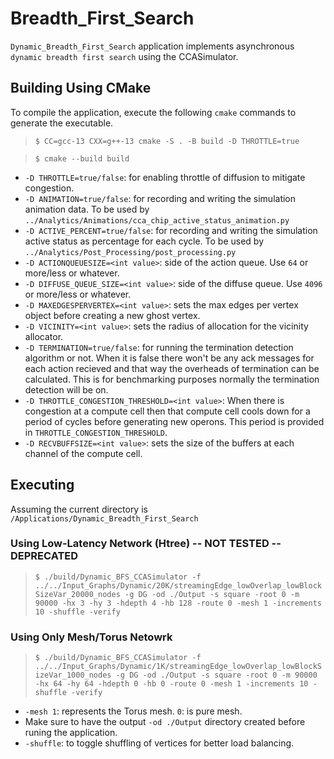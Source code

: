 # Breadth_First_Search
`Dynamic_Breadth_First_Search` application implements asynchronous `dynamic breadth first search` using the CCASimulator.

## Building Using CMake
To compile the application, execute the following `cmake` commands to generate the executable.
> `$ CC=gcc-13 CXX=g++-13 cmake -S . -B build -D THROTTLE=true`

> `$ cmake --build build`

- `-D THROTTLE=true/false`: for enabling throttle of diffusion to mitigate congestion.
- `-D ANIMATION=true/false`: for recording and writing the simulation animation data. To be used by `../Analytics/Animations/cca_chip_active_status_animation.py`
- `-D ACTIVE_PERCENT=true/false`: for recording and writing the simulation active status as percentage for each cycle. To be used by `../Analytics/Post_Processing/post_processing.py`
- `-D ACTIONQUEUESIZE=<int value>`: side of the action queue. Use `64` or more/less or whatever.
- `-D DIFFUSE_QUEUE_SIZE=<int value>`: side of the diffuse queue. Use `4096` or more/less or whatever.
- `-D MAXEDGESPERVERTEX=<int value>`: sets the max edges per vertex object before creating a new ghost vertex.
- `-D VICINITY=<int value>`: sets the radius of allocation for the vicinity allocator.
- `-D TERMINATION=true/false`: for running the termination detection algorithm or not. When it is false there won't be any ack messages for each action recieved and that way the overheads of termination can be calculated. This is for benchmarking purposes normally the termination detection will be on.
- `-D THROTTLE_CONGESTION_THRESHOLD=<int value>`: When there is congestion at a compute cell then that compute cell cools down for a period of cycles before generating new operons. This period is provided in `THROTTLE_CONGESTION_THRESHOLD`.
- `-D RECVBUFFSIZE=<int value>`: sets the size of the buffers at each channel of the compute cell.

## Executing
Assuming the current directory is `/Applications/Dynamic_Breadth_First_Search`
### Using Low-Latency Network (Htree) -- NOT TESTED -- DEPRECATED
> `$ ./build/Dynamic_BFS_CCASimulator -f ../../Input_Graphs/Dynamic/20K/streamingEdge_lowOverlap_lowBlockSizeVar_20000_nodes -g DG -od ./Output -s square -root 0 -m 90000 -hx 3 -hy 3 -hdepth 4 -hb 128 -route 0 -mesh 1 -increments 10 -shuffle -verify`

### Using Only Mesh/Torus Netowrk
> `$ ./build/Dynamic_BFS_CCASimulator -f ../../Input_Graphs/Dynamic/1K/streamingEdge_lowOverlap_lowBlockSizeVar_1000_nodes -g DG -od ./Output -s square -root 0 -m 90000 -hx 64 -hy 64 -hdepth 0 -hb 0 -route 0 -mesh 1 -increments 10 -shuffle -verify`

- `-mesh 1`: represents the Torus mesh. `0`: is pure mesh.
- Make sure to have the output `-od ./Output` directory created before runing the application.
- `-shuffle`: to toggle shuffling of vertices for better load balancing.
